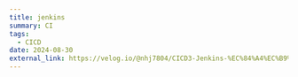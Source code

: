 ```yaml
---
title: jenkins
summary: CI
tags:
  - CICD
date: 2024-08-30
external_link: https://velog.io/@nhj7804/CICD3-Jenkins-%EC%84%A4%EC%B9%98
---
```

